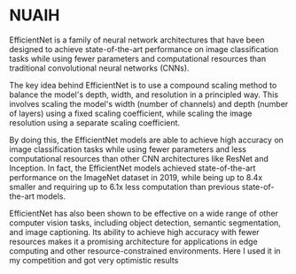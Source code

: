 # NUAIH
EfficientNet is a family of neural network architectures that have been designed to achieve state-of-the-art performance on image classification tasks while using fewer parameters and computational resources than traditional convolutional neural networks (CNNs).

The key idea behind EfficientNet is to use a compound scaling method to balance the model's depth, width, and resolution in a principled way. This involves scaling the model's width (number of channels) and depth (number of layers) using a fixed scaling coefficient, while scaling the image resolution using a separate scaling coefficient.

By doing this, the EfficientNet models are able to achieve high accuracy on image classification tasks while using fewer parameters and less computational resources than other CNN architectures like ResNet and Inception. In fact, the EfficientNet models achieved state-of-the-art performance on the ImageNet dataset in 2019, while being up to 8.4x smaller and requiring up to 6.1x less computation than previous state-of-the-art models.

EfficientNet has also been shown to be effective on a wide range of other computer vision tasks, including object detection, semantic segmentation, and image captioning. Its ability to achieve high accuracy with fewer resources makes it a promising architecture for applications in edge computing and other resource-constrained environments.
Here I used it in my competition and got very optimistic results 
